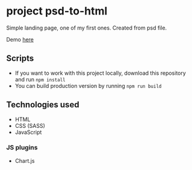 # project psd-to-html

Simple landing page, one of my first ones. Created from psd file.

Demo [here](https://ciri1987.github.io/project-1/)

## Scripts
  - If you want to work with this project locally, download this repository and run `npm install`
  - You can build production version by running `npm run build`

## Technologies used
  - HTML
  - CSS (SASS)
  - JavaScript

### JS plugins
  - Chart.js
  
